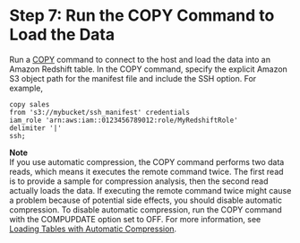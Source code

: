 # Step 7: Run the COPY Command to Load the Data<a name="load-from-host-steps-run-copy"></a>

Run a [COPY](r_COPY.md) command to connect to the host and load the data into an Amazon Redshift table\. In the COPY command, specify the explicit Amazon S3 object path for the manifest file and include the SSH option\. For example, 

```
copy sales
from 's3://mybucket/ssh_manifest' credentials 
iam_role 'arn:aws:iam::0123456789012:role/MyRedshiftRole'
delimiter '|'
ssh;
```

**Note**  
If you use automatic compression, the COPY command performs two data reads, which means it executes the remote command twice\. The first read is to provide a sample for compression analysis, then the second read actually loads the data\. If executing the remote command twice might cause a problem because of potential side effects, you should disable automatic compression\. To disable automatic compression, run the COPY command with the COMPUPDATE option set to OFF\. For more information, see [Loading Tables with Automatic Compression](c_Loading_tables_auto_compress.md)\. 